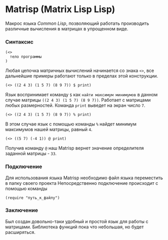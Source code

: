 # Matrisp (Matrix Lisp Lisp)

Макрос языка _Common Lisp_, позволяющий работать производить различные вычисления в матрицах в упрощенном виде. 


### Синтаксис

```common-lisp
(<>
  тело программы
)
```

Любая цепочка матричных вычислений начинается со знака `<>`, все дальнейшие примеры работают только в пределах этой конструкции.


```common-lisp
(<> ((2 4 3) (1 5 7) (8 9 7)) $ print) 
```

Язык воспринимает команду `$` как `найти максимум минимумов` в данном случае матрицы `((2 4 3) (1 5 7) (8 9 7))`.
Работает с матрицами любых размерностей.
Команда `print` выведет на экран число `7`.



```common-lisp
(<> ((2 4 3) (1 5 7) (8 9 7)) % print) 
```

В этом случае язык с помощью команды `%` найдет минимум максимумов нашей матрицы, равный `4`.



```common-lisp
(<> ((5 7) (-4 1)) @ print)
```

Получив команду `@` наш Matrisp вернет значение определителя заданной матрицы -  `33`.


### Подключение

Для использования языка Matrisp необходимо файл языка переместить в папку своего проекта
Непосредственно подключение происходит с помощью команды

```common-lisp
(require "путь_к_файлу")
```


### Заключение

Был создан довольно-таки удобный и простой язык для работы с матрицами.
Библиотека функций пока что небольшая, но будет расширяться.
